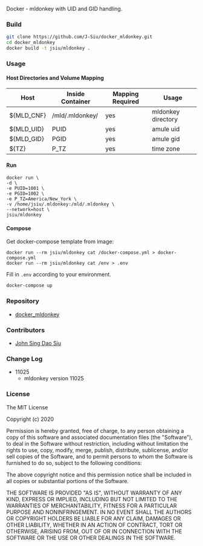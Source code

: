 Docker - mldonkey with UID and GID handling.

### Build

```sh
git clone https://github.com/J-Siu/docker_mldonkey.git
cd docker_mldonkey
docker build -t jsiu/mldonkey .
```

### Usage

#### Host Directories and Volume Mapping

Host|Inside Container|Mapping Required|Usage
---|---|---|---
${MLD_CNF}|/mld/.mldonkey/|yes|mldonkey directory
${MLD_UID}|PUID|yes|amule uid
${MLD_GID}|PGID|yes|amule gid
${TZ}|P_TZ|yes|time zone

#### Run

```docker
docker run \
-d \
-e PUID=1001 \
-e PGID=1002 \
-e P_TZ=America/New_York \
-v /home/jsiu/.mldonkey:/mld/.mldonkey \
--network=host \
jsiu/mldonkey
```

#### Compose

Get docker-compose template from image:

```docker
docker run --rm jsiu/mldonkey cat /docker-compose.yml > docker-compose.yml
docker run --rm jsiu/mldonkey cat /env > .env
```

Fill in `.env` according to your environment.

```sh
docker-compose up
```

### Repository

- [docker_mldonkey](https://github.com/J-Siu/docker_mldonkey)

### Contributors

- [John Sing Dao Siu](https://github.com/J-Siu)

### Change Log

- 11025
  - mldonkey version 11025
<!--CHANGE-LOG-END-->

### License

The MIT License

Copyright (c) 2020

Permission is hereby granted, free of charge, to any person obtaining a copy of this software and associated documentation files (the "Software"), to deal in the Software without restriction, including without limitation the rights to use, copy, modify, merge, publish, distribute, sublicense, and/or sell copies of the Software, and to permit persons to whom the Software is furnished to do so, subject to the following conditions:

The above copyright notice and this permission notice shall be included in all copies or substantial portions of the Software.

THE SOFTWARE IS PROVIDED "AS IS", WITHOUT WARRANTY OF ANY KIND, EXPRESS OR IMPLIED, INCLUDING BUT NOT LIMITED TO THE WARRANTIES OF MERCHANTABILITY, FITNESS FOR A PARTICULAR PURPOSE AND NONINFRINGEMENT. IN NO EVENT SHALL THE AUTHORS OR COPYRIGHT HOLDERS BE LIABLE FOR ANY CLAIM, DAMAGES OR OTHER LIABILITY, WHETHER IN AN ACTION OF CONTRACT, TORT OR OTHERWISE, ARISING FROM, OUT OF OR IN CONNECTION WITH THE SOFTWARE OR THE USE OR OTHER DEALINGS IN THE SOFTWARE.
